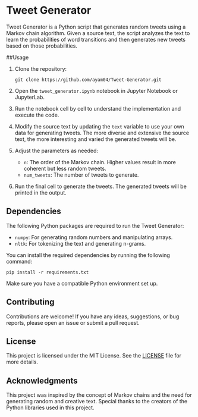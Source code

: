 # Tweet Generator

Tweet Generator is a Python script that generates random tweets using a Markov chain algorithm. Given a source text, the script analyzes the text to learn the probabilities of word transitions and then generates new tweets based on those probabilities.

##Usage

1. Clone the repository:
   ```
   git clone https://github.com/ayam04/Tweet-Generator.git
   ```

2. Open the `tweet_generator.ipynb` notebook in Jupyter Notebook or JupyterLab.

3. Run the notebook cell by cell to understand the implementation and execute the code.

4. Modify the source text by updating the `text` variable to use your own data for generating tweets. The more diverse and extensive the source text, the more interesting and varied the generated tweets will be.

5. Adjust the parameters as needed:
   - `n`: The order of the Markov chain. Higher values result in more coherent but less random tweets.
   - `num_tweets`: The number of tweets to generate.

6. Run the final cell to generate the tweets. The generated tweets will be printed in the output.

## Dependencies

The following Python packages are required to run the Tweet Generator:

- `numpy`: For generating random numbers and manipulating arrays.
- `nltk`: For tokenizing the text and generating n-grams.

You can install the required dependencies by running the following command:

```
pip install -r requirements.txt
```

Make sure you have a compatible Python environment set up.

## Contributing

Contributions are welcome! If you have any ideas, suggestions, or bug reports, please open an issue or submit a pull request.

## License

This project is licensed under the MIT License. See the [LICENSE](https://github.com/ayam04/Tweet-Generator/blob/main/LICENSE) file for more details.

## Acknowledgments

This project was inspired by the concept of Markov chains and the need for generating random and creative text. Special thanks to the creators of the Python libraries used in this project.

